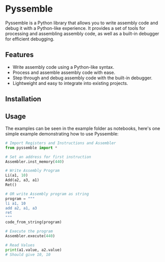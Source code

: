# Pyssemble

Pyssemble is a Python library that allows you to write assembly code and debug it with a Python-like experience. It provides a set of tools for processing and assembling assembly code, as well as a built-in debugger for efficient debugging.

## Features

- Write assembly code using a Python-like syntax.
- Process and assemble assembly code with ease.
- Step through and debug assembly code with the built-in debugger.
- Lightweight and easy to integrate into existing projects.

## Installation
<!--
You can install PySsemble using pip:

pip install pyssemble
-->

## Usage

The examples can be seen in the example folder as notebooks, here's one simple example demonstrating how to use Pyssemble:

```python
# Import Registers and Instructions and Assembler
from pyssemble import *

# Set an address for first instruction
Assembler.inst_memory(440)

# Write Assembly Program
Li(a1, 10)
Add(a2, a3, a1)
Ret()

# OR write Assembly program as string
program = """
li a1, 10
add a2, a1, a3
ret
"""
code_from_string(program)

# Execute the program
Assembler.execute(440)

# Read Values
print(a1.value, a2.value)
# Should give 10, 10
```

<!--
# # Create a debugger and load the assembled code
# dbg = debugger.Debugger()
# dbg.load(assembled_code)

# # Step through the code and print the state at each step
# while not dbg.is_done():
#     dbg.step()
#     print(dbg.get_state())

# # Get the final state
# final_state = dbg.get_state()
# print("Final State:", final_state)
-->